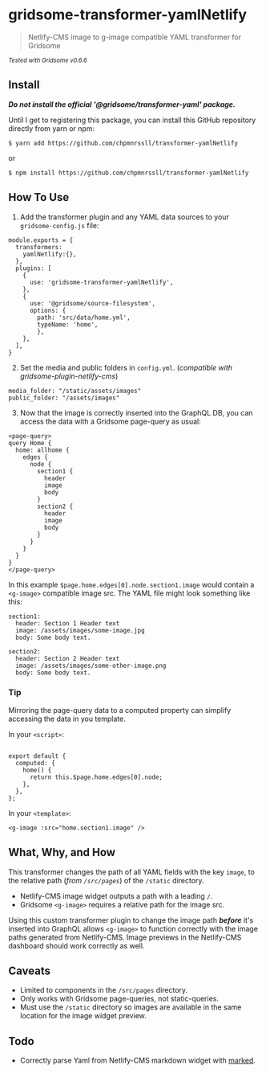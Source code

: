 # gridsome-transformer-yamlNetlify

> Netlify-CMS image to g-image compatible YAML transformer for Gridsome

<small>*Tested with Gridsome v0.6.6*</small>

## Install

__*Do not install the official '@gridsome/transformer-yaml' package.*__

Until I get to registering this package, you can install this GitHub repository directly from yarn or npm:

```
$ yarn add https://github.com/chpmnrssll/transformer-yamlNetlify
```
or
```
$ npm install https://github.com/chpmnrssll/transformer-yamlNetlify
```
## How To Use

1. Add the transformer plugin and any YAML data sources to your `gridsome-config.js` file:
```
module.exports = {
  transformers:
    yamlNetlify:{},
  },
  plugins: [
    {
      use: 'gridsome-transformer-yamlNetlify',
    },
    {
      use: '@gridsome/source-filesystem',
      options: {
        path: 'src/data/home.yml',
        typeName: 'home',
        },
    },
  ],
}
```

2. Set the media and public folders in `config.yml`. (*compatible with gridsome-plugin-netlify-cms*)
```
media_folder: "/static/assets/images"
public_folder: "/assets/images"
```

3. Now that the image is correctly inserted into the GraphQL DB, you can access the data with a Gridsome page-query as usual:
```
<page-query>
query Home {
  home: allhome {
    edges {
      node {
        section1 {
          header
          image
          body
        }
        section2 {
          header
          image
          body
        }
      }
    }
  }
}
</page-query>
```

In this example `$page.home.edges[0].node.section1.image` would contain a `<g-image>` compatible image src. The YAML file might look something like this:
```
section1:
  header: Section 1 Header text
  image: /assets/images/some-image.jpg
  body: Some body text.

section2:
  header: Section 2 Header text
  image: /assets/images/some-other-image.png
  body: Some body text.
```

### Tip

Mirroring the page-query data to a computed property can simplify accessing the data in you template.

In your `<script>`:
```

export default {
  computed: {
    home() {
      return this.$page.home.edges[0].node;
    },
  },
};
```

In your `<template>`:
```
<g-image :src="home.section1.image" />
```


## What, Why, and How

This transformer changes the path of all YAML fields with the key `image`, to the relative path (*from `/src/pages`*) of the `/static` directory.

- Netlify-CMS image widget outputs a path with a leading `/`.
- Gridsome `<g-image>` requires a relative path for the image src.

Using this custom transformer plugin to change the image path __*before*__ it's inserted into GraphQL allows `<g-image>` to function correctly with the image paths generated from Netlify-CMS. Image previews in the Netlify-CMS dashboard should work correctly as well.


## Caveats

- Limited to components in the `/src/pages` directory.
- Only works with Gridsome page-queries, not static-queries.
- Must use the `/static` directory so images are available in the same location for the image widget preview.


## Todo

- Correctly parse Yaml from Netlify-CMS markdown widget with [marked](https://www.npmjs.com/package/marked).
